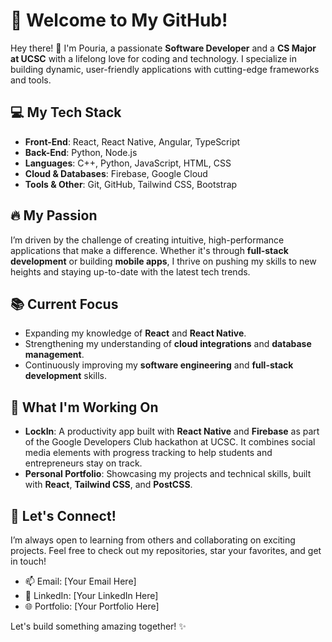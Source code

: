 # 🚀 Welcome to My GitHub!

Hey there! 👋 I'm Pouria, a passionate **Software Developer** and a **CS Major at UCSC** with a lifelong love for coding and technology. I specialize in building dynamic, user-friendly applications with cutting-edge frameworks and tools.

## 💻 My Tech Stack
- **Front-End**: React, React Native, Angular, TypeScript
- **Back-End**: Python, Node.js
- **Languages**: C++, Python, JavaScript, HTML, CSS
- **Cloud & Databases**: Firebase, Google Cloud
- **Tools & Other**: Git, GitHub, Tailwind CSS, Bootstrap

## 🔥 My Passion
I’m driven by the challenge of creating intuitive, high-performance applications that make a difference. Whether it's through **full-stack development** or building **mobile apps**, I thrive on pushing my skills to new heights and staying up-to-date with the latest tech trends.

## 📚 Current Focus
- Expanding my knowledge of **React** and **React Native**.
- Strengthening my understanding of **cloud integrations** and **database management**.
- Continuously improving my **software engineering** and **full-stack development** skills.

## 💼 What I'm Working On
- **LockIn**: A productivity app built with **React Native** and **Firebase** as part of the Google Developers Club hackathon at UCSC. It combines social media elements with progress tracking to help students and entrepreneurs stay on track.
- **Personal Portfolio**: Showcasing my projects and technical skills, built with **React**, **Tailwind CSS**, and **PostCSS**.

## 🚀 Let's Connect!
I’m always open to learning from others and collaborating on exciting projects. Feel free to check out my repositories, star your favorites, and get in touch!

- 📫 Email: [Your Email Here]
- 💬 LinkedIn: [Your LinkedIn Here]
- 🌐 Portfolio: [Your Portfolio Here]

Let's build something amazing together! ✨
